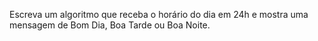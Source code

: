 Escreva um algoritmo que receba o horário do dia em 24h e mostra uma
mensagem de Bom Dia, Boa Tarde ou Boa Noite.
